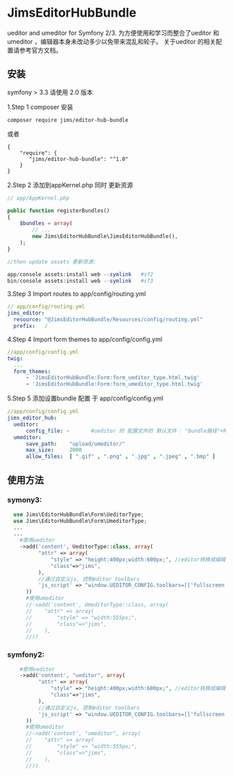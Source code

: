 # JimsEditorHubBundle
 ueditor and umeditor for Symfony 2/3. 为方便使用和学习而整合了ueditor 和 umeditor ，编辑器本身未改动多少以免带来混乱和轮子。 关于ueditor 的相关配置请参考官方文档。
 
## 安装 

 symfony > 3.3 请使用 2.0 版本

  1.Step 1 composer 安装
  ```
  composer require jims/editor-hub-bundle
  ```
  或者
  ```
  {
      "require": {
         "jims/editor-hub-bundle": "^1.0"
      }
  }
  
  ```
  2.Step 2 添加到appKernel.php  同时 更新资源
  ```php
  // app/AppKernel.php

  public function registerBundles()
  {
      $bundles = array(
          // ...
          new Jims\EditorHubBundle\JimsEditorHubBundle(),
      );
  }
  
  //then update assets 更新资源:
  
  app/console assets:install web --symlink   #sf2
  bin/console assets:install web --symlink   #sf3
  ```
  3.Step 3 Import routes to app/config/routing.yml
  ```yml
  // app/config/routing.yml
  jims_editor:
    resource: "@JimsEditorHubBundle/Resources/config/routing.yml"
    prefix:   /
  ```
  4.Step 4 Import form themes to app/config/config.yml
  ```yml
  //app/config/config.yml
  twig:
    ...
    form_themes:
        - 'JimsEditorHubBundle:Form:form_ueditor_type.html.twig'
        - 'JimsEditorHubBundle:Form:form_umeditor_type.html.twig'
  ```
  5.Step 5 添加设置bundle 配置 于 app/config/config.yml
  ```yml
  //app/config/config.yml
  jims_editor_hub:
    ueditor:
        config_file: ~       #ueditor 的 配置文件的 默认文件： "bundle路径"+Resources/config/config.json
    umeditor:
        save_path:    "upload/umeditor/"                                  #存储文件夹
        max_size:     2000                                                #允许的文件最大尺寸，单位KB
        allow_files:  [ ".gif" , ".png" , ".jpg" , ".jpeg" , ".bmp" ]     #允许的文件格式
  ```
## 使用方法
### symony3:
  ```php
    use Jims\EditorHubBundle\Form\UeditorType;
    use Jims\EditorHubBundle\Form\UmeditorType;
    ...
    ...
      #使用ueditor
      ->add('content', UeditorType::class, array(
            "attr" => array(
                "style" => "height:400px;width:600px;", //editor转换成编辑器编辑空间尺寸
                "class"=>"jims",
            ),
            //通过自定义js, 控制editor toolbars
            'js_script' => "window.UEDITOR_CONFIG.toolbars=[['fullscreen', 'source', 'undo', 'redo', 'bold']]",
        ))
        #使用umeditor
        //->add('content', UmeditorType::class, array(
        //    "attr" => array(
        //        "style" => "width:555px;",
        //        "class"=>"jims",
        //    ),
        //))
  ```
### symfony2:
  ```php
      #使用ueditor
      ->add('content', "ueditor", array(
            "attr" => array(
                "style" => "height:400px;width:600px;", //editor转换成编辑器编辑空间尺寸
                "class"=>"jims",
            ),
            //通过自定义js, 控制editor toolbars
            'js_script' => "window.UEDITOR_CONFIG.toolbars=[['fullscreen', 'source', 'undo', 'redo', 'bold']]",
        ))
        #使用umeditor
        //->add('content', "umeditor", array(
        //    "attr" => array(
        //        "style" => "width:555px;",
        //        "class"=>"jims",
        //    ),
        //))
  ```
  
 
